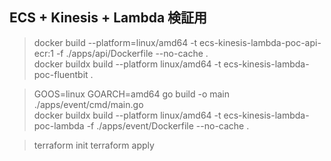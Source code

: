 ## ECS + Kinesis + Lambda 検証用

> docker build --platform=linux/amd64 -t ecs-kinesis-lambda-poc-api-ecr:1 -f ./apps/api/Dockerfile --no-cache .  
> docker buildx build --platform linux/amd64 -t ecs-kinesis-lambda-poc-fluentbit .  


> GOOS=linux GOARCH=amd64 go build -o main ./apps/event/cmd/main.go  
> docker buildx build --platform linux/amd64 -t ecs-kinesis-lambda-poc-lambda -f ./apps/event/Dockerfile --no-cache .


> terraform init
> terraform apply